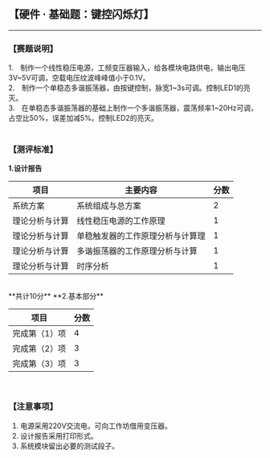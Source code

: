 ## 【硬件 · 基础题：键控闪烁灯】

---
### 【赛题说明】  
1.&emsp;制作一个线性稳压电源，工频变压器输入，给各模块电路供电，输出电压3V~5V可调，空载电压纹波峰峰值小于0.1V。  
2.&emsp;制作一个单稳态多谐振荡器，由按键控制，脉宽1~3s可调。控制LED1的亮灭。  
3.&emsp;在单稳态多谐振荡器的基础上制作一个多谐振荡器，震荡频率1~20Hz可调，占空比50%，误差加减5%。控制LED2的亮灭。   
<br />  
  
### 【测评标准】
**1.设计报告**  

项目 | 主要内容 | 分数
---|---|---
系统方案 | 系统组成与总方案 |  2
理论分析与计算 | 线性稳压电源的工作原理 | 1
理论分析与计算 | 单稳触发器的工作原理分析与计算理 | 1
理论分析与计算 | 多谐振荡器的工作原理分析与计算 | 1
理论分析与计算 | 时序分析 | 1  
</br>
**共计10分**  
**2.基本部分**  

项目 | 分数
---|---
完成第（1）项 | 4
完成第（2）项 | 3
完成第（3）项 | 3
<br />
  
### 【注意事项】
1. 电源采用220V交流电，可向工作坊借用变压器。  
2. 设计报告采用打印形式。  
3. 系统模块留出必要的测试段子。  

